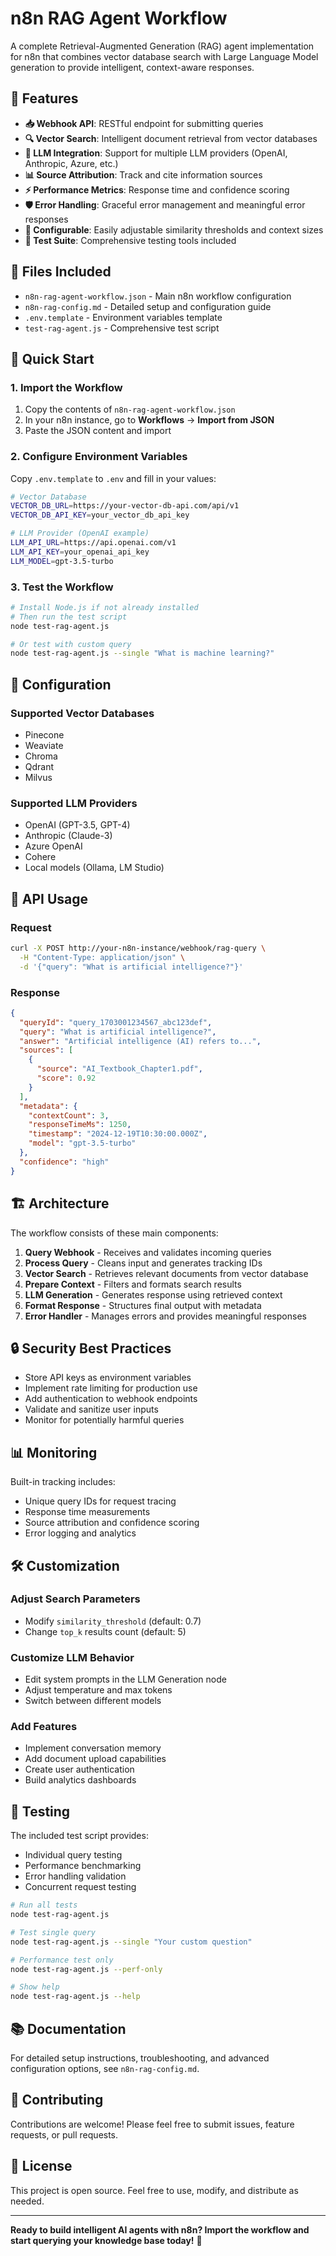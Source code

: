 # n8n RAG Agent Workflow

A complete Retrieval-Augmented Generation (RAG) agent implementation for n8n that combines vector database search with Large Language Model generation to provide intelligent, context-aware responses.

## 🚀 Features

- **📥 Webhook API**: RESTful endpoint for submitting queries
- **🔍 Vector Search**: Intelligent document retrieval from vector databases
- **🤖 LLM Integration**: Support for multiple LLM providers (OpenAI, Anthropic, Azure, etc.)
- **📊 Source Attribution**: Track and cite information sources
- **⚡ Performance Metrics**: Response time and confidence scoring
- **🛡️ Error Handling**: Graceful error management and meaningful error responses
- **🔧 Configurable**: Easily adjustable similarity thresholds and context sizes
- **🧪 Test Suite**: Comprehensive testing tools included

## 📁 Files Included

- `n8n-rag-agent-workflow.json` - Main n8n workflow configuration
- `n8n-rag-config.md` - Detailed setup and configuration guide
- `.env.template` - Environment variables template
- `test-rag-agent.js` - Comprehensive test script

## 🚦 Quick Start

### 1. Import the Workflow

1. Copy the contents of `n8n-rag-agent-workflow.json`
2. In your n8n instance, go to **Workflows** → **Import from JSON**
3. Paste the JSON content and import

### 2. Configure Environment Variables

Copy `.env.template` to `.env` and fill in your values:

```bash
# Vector Database
VECTOR_DB_URL=https://your-vector-db-api.com/api/v1
VECTOR_DB_API_KEY=your_vector_db_api_key

# LLM Provider (OpenAI example)
LLM_API_URL=https://api.openai.com/v1
LLM_API_KEY=your_openai_api_key
LLM_MODEL=gpt-3.5-turbo
```

### 3. Test the Workflow

```bash
# Install Node.js if not already installed
# Then run the test script
node test-rag-agent.js

# Or test with custom query
node test-rag-agent.js --single "What is machine learning?"
```

## 🔧 Configuration

### Supported Vector Databases
- Pinecone
- Weaviate  
- Chroma
- Qdrant
- Milvus

### Supported LLM Providers
- OpenAI (GPT-3.5, GPT-4)
- Anthropic (Claude-3)
- Azure OpenAI
- Cohere
- Local models (Ollama, LM Studio)

## 📖 API Usage

### Request
```bash
curl -X POST http://your-n8n-instance/webhook/rag-query \
  -H "Content-Type: application/json" \
  -d '{"query": "What is artificial intelligence?"}'
```

### Response
```json
{
  "queryId": "query_1703001234567_abc123def",
  "query": "What is artificial intelligence?",
  "answer": "Artificial intelligence (AI) refers to...",
  "sources": [
    {
      "source": "AI_Textbook_Chapter1.pdf",
      "score": 0.92
    }
  ],
  "metadata": {
    "contextCount": 3,
    "responseTimeMs": 1250,
    "timestamp": "2024-12-19T10:30:00.000Z",
    "model": "gpt-3.5-turbo"
  },
  "confidence": "high"
}
```

## 🏗️ Architecture

The workflow consists of these main components:

1. **Query Webhook** - Receives and validates incoming queries
2. **Process Query** - Cleans input and generates tracking IDs
3. **Vector Search** - Retrieves relevant documents from vector database
4. **Prepare Context** - Filters and formats search results
5. **LLM Generation** - Generates response using retrieved context
6. **Format Response** - Structures final output with metadata
7. **Error Handler** - Manages errors and provides meaningful responses

## 🔒 Security Best Practices

- Store API keys as environment variables
- Implement rate limiting for production use
- Add authentication to webhook endpoints
- Validate and sanitize user inputs
- Monitor for potentially harmful queries

## 📊 Monitoring

Built-in tracking includes:
- Unique query IDs for request tracing
- Response time measurements
- Source attribution and confidence scoring
- Error logging and analytics

## 🛠️ Customization

### Adjust Search Parameters
- Modify `similarity_threshold` (default: 0.7)
- Change `top_k` results count (default: 5)

### Customize LLM Behavior
- Edit system prompts in the LLM Generation node
- Adjust temperature and max tokens
- Switch between different models

### Add Features
- Implement conversation memory
- Add document upload capabilities
- Create user authentication
- Build analytics dashboards

## 🧪 Testing

The included test script provides:
- Individual query testing
- Performance benchmarking
- Error handling validation
- Concurrent request testing

```bash
# Run all tests
node test-rag-agent.js

# Test single query
node test-rag-agent.js --single "Your custom question"

# Performance test only
node test-rag-agent.js --perf-only

# Show help
node test-rag-agent.js --help
```

## 📚 Documentation

For detailed setup instructions, troubleshooting, and advanced configuration options, see `n8n-rag-config.md`.

## 🤝 Contributing

Contributions are welcome! Please feel free to submit issues, feature requests, or pull requests.

## 📄 License

This project is open source. Feel free to use, modify, and distribute as needed.

---

**Ready to build intelligent AI agents with n8n? Import the workflow and start querying your knowledge base today!** 🎉